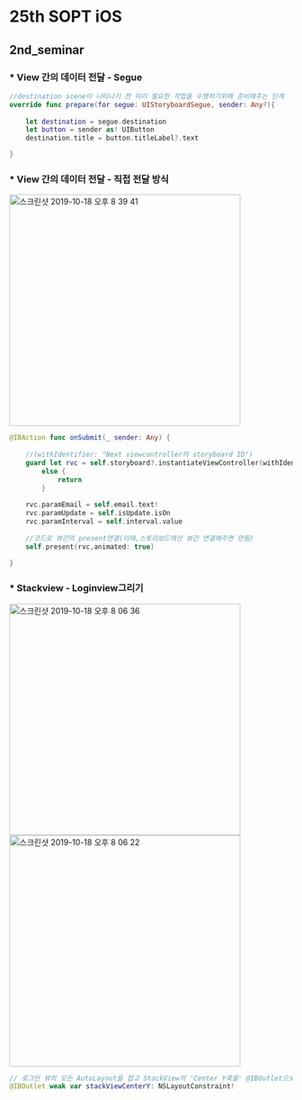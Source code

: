 # 25th SOPT iOS
## 2nd_seminar  
### __* View 간의 데이터 전달 - Segue__

```swift
//destination scene이 나타나기 전 미리 필요한 작업을 수행하기위해 준비해주는 단계
override func prepare(for segue: UIStoryboardSegue, sender: Any?){
    
    let destination = segue.destination
    let button = sender as! UIButton
    destination.title = button.titleLabel?.text

}
```

### __* View 간의 데이터 전달 - 직접 전달 방식__

<img width="411" alt="스크린샷 2019-10-18 오후 8 39 41" src="https://user-images.githubusercontent.com/22251299/67091851-b43b4280-f1e8-11e9-8d24-ed17356a077f.png">

```swift
@IBAction func onSubmit(_ sender: Any) {
    
    //(withIdentifier: "Next viewcontroller의 storyboard ID")
    guard let rvc = self.storyboard?.instantiateViewController(withIdentifier: "RVC") as? ViewController_result
        else {
            return
        }
    
    rvc.paramEmail = self.email.text!
    rvc.paramUpdate = self.isUpdate.isOn
    rvc.paramInterval = self.interval.value
    
    //코드로 뷰간의 present연결(이때,스토리보드에선 뷰간 연결해주면 안됨)
    self.present(rvc,animated: true)
    
}
```

### __* Stackview - Loginview그리기__


<img width="411" alt="스크린샷 2019-10-18 오후 8 06 36" src="https://user-images.githubusercontent.com/22251299/67090084-26f5ef00-f1e4-11e9-8d93-71bdd0a9b10a.png">



<img width="411" alt="스크린샷 2019-10-18 오후 8 06 22" src="https://user-images.githubusercontent.com/22251299/67090115-3c6b1900-f1e4-11e9-963e-9794f9de4149.png">

```swift  
// 로그인 뷰의 모든 AutoLayout을 잡고 StackView의 'Center Y축을' @IBOutlet으로 선언해서 키보드 제스처에 따라 높이를 제어
@IBOutlet weak var stackViewCenterY: NSLayoutConstraint! 
```


